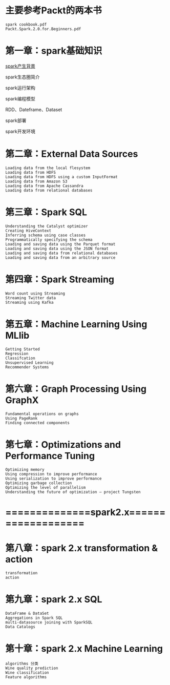 # 主要参考Packt的两本书

    spark cookbook.pdf
    Packt.Spark.2.0.for.Beginners.pdf
    
    
# 第一章：spark基础知识

   [spark产生背景](https://github.com/jimmy-src/spark-learning/wiki/spark%E4%BA%A7%E7%94%9F%E8%83%8C%E6%99%AF)
   
   spark生态圈简介
   
   spark运行架构
   
   spark编程模型
   
   RDD、Dateframe、Dataset
   
   spark部署
   
   spark开发环境

# 第二章：External Data Sources

    Loading data from the local flesystem 
    Loading data from HDFS 
    Loading data from HDFS using a custom InputFormat 
    Loading data from Amazon S3 
    Loading data from Apache Cassandra 
    Loading data from relational databases 
    
# 第三章：Spark SQL

    Understanding the Catalyst optimizer 
    Creating HiveContext 
    Inferring schema using case classes 
    Programmatically specifying the schema 
    Loading and saving data using the Parquet format 
    Loading and saving data using the JSON format 
    Loading and saving data from relational databases 
    Loading and saving data from an arbitrary source 
    
# 第四章：Spark Streaming

    Word count using Streaming 
    Streaming Twitter data 
    Streaming using Kafka
    
# 第五章：Machine Learning Using MLlib

    Getting Started
    Regression
    Classifcation
    Unsupervised Learning
    Recommender Systems
    
# 第六章：Graph Processing Using GraphX

    Fundamental operations on graphs 
    Using PageRank 
    Finding connected components
    
# 第七章：Optimizations and Performance Tuning

    Optimizing memory 
    Using compression to improve performance 
    Using serialization to improve performance 
    Optimizing garbage collection 
    Optimizing the level of parallelism 
    Understanding the future of optimization – project Tungsten
    
# ==============spark2.x===================
 
# 第八章：spark 2.x transformation & action

    transformation
    action

# 第九章：spark 2.x SQL

    DataFrame & DataSet
    Aggregations in Spark SQL
    multi-datasource joining with SparkSQL
    Data Catalogs
    
# 第十章：spark 2.x Machine Learning

    algorithms 分类
    Wine quality prediction
    Wine classification
    Feature algorithms
    
    






















